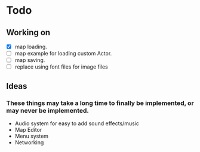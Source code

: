 # Todo

## Working on

- [x] map loading.
- [ ] map example for loading custom Actor.
- [ ] map saving.
- [ ] replace using font files for image files

## Ideas

### These things may take a long time to finally be implemented, or may never be implemented.

- Audio system for easy to add sound effects/music
- Map Editor
- Menu system
- Networking
